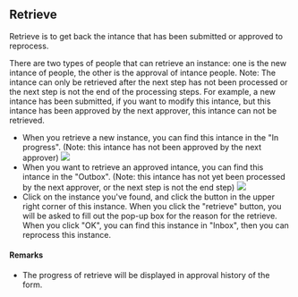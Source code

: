 ## Retrieve
Retrieve is to get back the intance that has been submitted or approved to reprocess.

There are two types of people that can retrieve an instance: one is the new intance of people, the other is the approval of intance people.
Note: The intance can only be retrieved after the next step has not been processed or the next step is not the end of the processing steps. For example, a new intance has been submitted, if you want to modify this intance, but this intance has been approved by the next approver, this intance can not be retrieved.

- When you retrieve a new instance, you can find this intance in the "In progress". (Note: this intance has not been approved by the next approver)
![](images/进行中取回.png)
- When you want to retrieve an approved intance, you can find this intance in the "Outbox". (Note: this intance has not yet been processed by the next approver, or the next step is not the end step)
![](images/已审核取回.png)
- Click on the instance you've found, and click the button in the upper right corner of this instance. When you click the "retrieve" button, you will be asked to fill out the pop-up box for the reason for the retrieve. When you click "OK", you can find this instance in "Inbox", then you can reprocess this instance.

#### Remarks
- The progress of retrieve will be displayed in approval history of the form.
